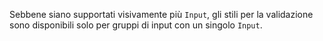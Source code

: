 Sebbene siano supportati visivamente più `Input`, gli stili per la validazione sono disponibili solo per gruppi di input con un singolo `Input`.
